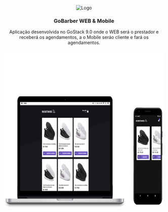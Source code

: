 <p align="center">
  <img src="./.github/download.svg" alt="Logo" height="60">
  <h3 align="center">GoBarber WEB & Mobile</h3>
  <p align="center">Aplicação desenvolvida no GoStack 9.0 onde o WEB será o prestador e receberá os agendamentos, a o Mobile seráo cliente e fará os agendamentos.</p>
  <a align="center" href="https://github.com/gmass0n/gobarber">
    <img src="./.github/web-mobile.png" alt="Main" height="500">
  </a>
</p>

